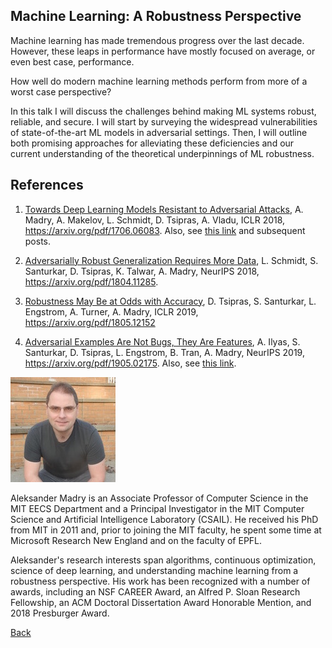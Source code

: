 ## Machine Learning: A Robustness Perspective

Machine learning has made tremendous progress over the last decade. However, these leaps in performance have mostly focused on average, or even best case, performance.

How well do modern machine learning methods perform from more of a worst case perspective?

In this talk I will discuss the challenges behind making ML systems robust, reliable, and secure. I will start by surveying the widespread vulnerabilities of state-of-the-art ML models in adversarial settings. Then, I will outline both promising approaches for alleviating these deficiencies and our current understanding of the theoretical underpinnings of ML robustness.

## References

1. [Towards Deep Learning Models Resistant to Adversarial Attacks](https://arxiv.org/pdf/1706.06083.pdf), A. Madry, A. Makelov, L. Schmidt, D. Tsipras, A. Vladu, ICLR 2018, https://arxiv.org/pdf/1706.06083. Also, see [this link](http://gradsci.org/intro_adversarial/) and subsequent posts.

2. [Adversarially Robust Generalization Requires More Data](https://arxiv.org/pdf/1804.11285.pdf), L. Schmidt, S. Santurkar, D. Tsipras, K. Talwar, A. Madry, NeurIPS 2018, https://arxiv.org/pdf/1804.11285.

3. [Robustness May Be at Odds with Accuracy](https://arxiv.org/pdf/1805.12152.pdf), D. Tsipras, S. Santurkar, L. Engstrom, A. Turner, A. Madry, ICLR 2019, https://arxiv.org/pdf/1805.12152

4. [Adversarial Examples Are Not Bugs, They Are Features](https://arxiv.org/pdf/1905.02175.pdf), A. Ilyas, S. Santurkar, D. Tsipras, L. Engstrom, B. Tran, A. Madry, NeurIPS 2019, https://arxiv.org/pdf/1905.02175. Also, see [this link](http://gradsci.org/adv/).

![Aleksander Madry](/assets/img/AleksanderMadry.jpg)  

Aleksander Madry is an Associate Professor of Computer Science in the MIT EECS Department and a Principal Investigator in the MIT Computer Science and Artificial Intelligence Laboratory (CSAIL). He received his PhD from MIT in 2011 and, prior to joining the MIT faculty, he spent some time at Microsoft Research New England and on the faculty of EPFL.

Aleksander's research interests span algorithms, continuous optimization, science of deep learning, and understanding machine learning from a robustness perspective. His work has been recognized with a number of awards, including an NSF CAREER Award, an Alfred P. Sloan Research Fellowship, an ACM Doctoral Dissertation Award Honorable Mention, and 2018 Presburger Award.


[Back](./)
